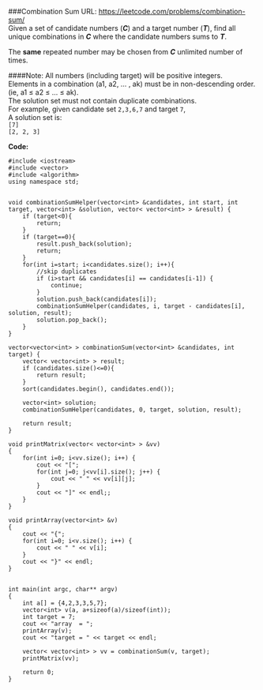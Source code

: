 ###Combination Sum
URL: https://leetcode.com/problems/combination-sum/</br>
Given a set of candidate numbers (___C___) and a target number (___T___), find all unique combinations in ___C___ where the candidate numbers sums to ___T___.

The __same__ repeated number may be chosen from ___C___ unlimited number of times.

####Note:
All numbers (including target) will be positive integers.</br>
Elements in a combination (a1, a2, … , ak) must be in non-descending order. (ie, a1 ≤ a2 ≤ … ≤ ak).</br>
The solution set must not contain duplicate combinations.</br>
For example, given candidate set `2,3,6,7` and target `7`, </br>
A solution set is: </br>
`[7]` </br>
`[2, 2, 3]` </br>

__Code:__

	#include <iostream>
	#include <vector>
	#include <algorithm>
	using namespace std;


	void combinationSumHelper(vector<int> &candidates, int start, int target, vector<int> &solution, vector< vector<int> > &result) {
	    if (target<0){
	        return;
	    }
	    if (target==0){
	        result.push_back(solution);
	        return;
	    }
	    for(int i=start; i<candidates.size(); i++){
	        //skip duplicates
	        if (i>start && candidates[i] == candidates[i-1]) {
	            continue;
	        }
	        solution.push_back(candidates[i]);
	        combinationSumHelper(candidates, i, target - candidates[i], solution, result);
	        solution.pop_back();
	    }
	}

	vector<vector<int> > combinationSum(vector<int> &candidates, int target) {
	    vector< vector<int> > result;
	    if (candidates.size()<=0){
	        return result;
	    }
	    sort(candidates.begin(), candidates.end());
	    
	    vector<int> solution;
	    combinationSumHelper(candidates, 0, target, solution, result);

	    return result;
	}

	void printMatrix(vector< vector<int> > &vv)
	{
	    for(int i=0; i<vv.size(); i++) {
	        cout << "[";
	        for(int j=0; j<vv[i].size(); j++) {
	            cout << " " << vv[i][j];
	        }
	        cout << "]" << endl;;
	    }
	}

	void printArray(vector<int> &v)
	{
	    cout << "{";
	    for(int i=0; i<v.size(); i++) {
	        cout << " " << v[i];
	    }
	    cout << "}" << endl;
	}


	int main(int argc, char** argv)
	{
	    int a[] = {4,2,3,3,5,7};
	    vector<int> v(a, a+sizeof(a)/sizeof(int));
	    int target = 7;
	    cout << "array  = ";
	    printArray(v);
	    cout << "target = " << target << endl;
	    
	    vector< vector<int> > vv = combinationSum(v, target);
	    printMatrix(vv);

	    return 0;
	}